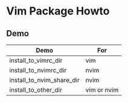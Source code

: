 
# Vim Package Howto

## Demo

| Demo | For |
| --- | --- |
| install_to_vimrc_dir | vim |
| install_to_nvimrc_dir | nvim |
| install_to_nvim_share_dir | nvim |
| install_to_other_dir | vim or nvim |
